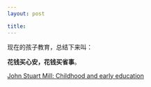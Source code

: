 ```yaml
---
layout: post

title: 
---
```



现在的孩子教育，总结下来叫：

**花钱买心安，花钱买省事**。





[John Stuart Mill: Childhood and early education](http://www.bartleby.com/25/1/1.html)
